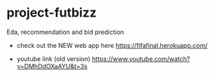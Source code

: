 # project-futbizz
Eda, recommendation and bid prediction

- check out the NEW web app here
https://fifafinal.herokuapp.com/

- youtube link (old version) 
https://www.youtube.com/watch?v=DMhDdOXaAYU&t=3s
